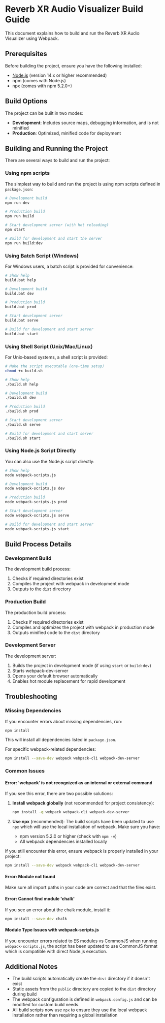 # Reverb XR Audio Visualizer Build Guide

This document explains how to build and run the Reverb XR Audio Visualizer using Webpack.

## Prerequisites

Before building the project, ensure you have the following installed:

- [Node.js](https://nodejs.org/en/) (version 14.x or higher recommended)
- npm (comes with Node.js)
- npx (comes with npm 5.2.0+)

## Build Options

The project can be built in two modes:

- **Development**: Includes source maps, debugging information, and is not minified
- **Production**: Optimized, minified code for deployment

## Building and Running the Project

There are several ways to build and run the project:

### Using npm scripts

The simplest way to build and run the project is using npm scripts defined in `package.json`:

```bash
# Development build
npm run dev

# Production build
npm run build

# Start development server (with hot reloading)
npm start

# Build for development and start the server
npm run build:dev
```

### Using Batch Script (Windows)

For Windows users, a batch script is provided for convenience:

```bash
# Show help
build.bat help

# Development build
build.bat dev

# Production build
build.bat prod

# Start development server
build.bat serve

# Build for development and start server
build.bat start
```

### Using Shell Script (Unix/Mac/Linux)

For Unix-based systems, a shell script is provided:

```bash
# Make the script executable (one-time setup)
chmod +x build.sh

# Show help
./build.sh help

# Development build
./build.sh dev

# Production build
./build.sh prod

# Start development server
./build.sh serve

# Build for development and start server
./build.sh start
```

### Using Node.js Script Directly

You can also use the Node.js script directly:

```bash
# Show help
node webpack-scripts.js

# Development build
node webpack-scripts.js dev

# Production build
node webpack-scripts.js prod

# Start development server
node webpack-scripts.js serve

# Build for development and start server
node webpack-scripts.js start
```

## Build Process Details

### Development Build

The development build process:

1. Checks if required directories exist
2. Compiles the project with webpack in development mode
3. Outputs to the `dist` directory

### Production Build

The production build process:

1. Checks if required directories exist
2. Compiles and optimizes the project with webpack in production mode
3. Outputs minified code to the `dist` directory

### Development Server

The development server:

1. Builds the project in development mode (if using `start` or `build:dev`)
2. Starts webpack-dev-server
3. Opens your default browser automatically
4. Enables hot module replacement for rapid development

## Troubleshooting

### Missing Dependencies

If you encounter errors about missing dependencies, run:

```bash
npm install
```

This will install all dependencies listed in `package.json`.

For specific webpack-related dependencies:

```bash
npm install --save-dev webpack webpack-cli webpack-dev-server
```

### Common Issues

#### Error: 'webpack' is not recognized as an internal or external command

If you see this error, there are two possible solutions:

1. **Install webpack globally** (not recommended for project consistency):
   ```bash
   npm install -g webpack webpack-cli webpack-dev-server
   ```

2. **Use npx** (recommended):
   The build scripts have been updated to use `npx` which will use the local installation of webpack. Make sure you have:
   - npm version 5.2.0 or higher (check with `npm -v`)
   - All webpack dependencies installed locally

If you still encounter this error, ensure webpack is properly installed in your project:
```bash
npm install --save-dev webpack webpack-cli webpack-dev-server
```

#### Error: Module not found

Make sure all import paths in your code are correct and that the files exist.

#### Error: Cannot find module 'chalk'

If you see an error about the chalk module, install it:

```bash
npm install --save-dev chalk
```

#### Module Type Issues with webpack-scripts.js

If you encounter errors related to ES modules vs CommonJS when running `webpack-scripts.js`, the script has been updated to use CommonJS format which is compatible with direct Node.js execution.

## Additional Notes

- The build scripts automatically create the `dist` directory if it doesn't exist
- Static assets from the `public` directory are copied to the `dist` directory during build
- The webpack configuration is defined in `webpack.config.js` and can be modified for custom build needs
- All build scripts now use `npx` to ensure they use the local webpack installation rather than requiring a global installation 